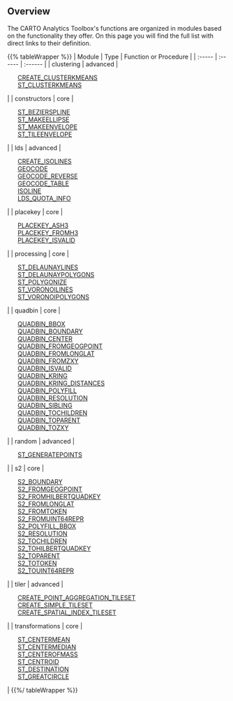 ## Overview

The CARTO Analytics Toolbox's functions are organized in modules based on the functionality they offer. On this page you will find the full list with direct links to their definition.

{{% tableWrapper %}}
| Module | Type | Function or Procedure |
| :----- | :------ | :------ |
| clustering | advanced |<ul style="list-style:none"><li><a href="../clustering/#create_clusterkmeans">CREATE_CLUSTERKMEANS</a></li><li><a href="../clustering/#st_clusterkmeans">ST_CLUSTERKMEANS</a></li></ul>|
| constructors | core |<ul style="list-style:none"><li><a href="../constructors/#st_bezierspline">ST_BEZIERSPLINE</a></li><li><a href="../constructors/#st_makeellipse">ST_MAKEELLIPSE</a></li><li><a href="../constructors/#st_makeenvelope">ST_MAKEENVELOPE</a></li><li><a href="../constructors/#st_tileenvelope">ST_TILEENVELOPE</a></li></ul>|
| lds | advanced |<ul style="list-style:none"><li><a href="../lds/#create_isolines">CREATE_ISOLINES</a></li><li><a href="../lds/#geocode">GEOCODE</a></li><li><a href="../lds/#geocode_reverse">GEOCODE_REVERSE</a></li><li><a href="../lds/#geocode_table">GEOCODE_TABLE</a></li><li><a href="../lds/#isoline">ISOLINE</a></li><li><a href="../lds/#lds_quota_info">LDS_QUOTA_INFO</a></li></ul>|
| placekey | core |<ul style="list-style:none"><li><a href="../placekey/#placekey_ash3">PLACEKEY_ASH3</a></li><li><a href="../placekey/#placekey_fromh3">PLACEKEY_FROMH3</a></li><li><a href="../placekey/#placekey_isvalid">PLACEKEY_ISVALID</a></li></ul>|
| processing | core |<ul style="list-style:none"><li><a href="../processing/#st_delaunaylines">ST_DELAUNAYLINES</a></li><li><a href="../processing/#st_delaunaypolygons">ST_DELAUNAYPOLYGONS</a></li><li><a href="../processing/#st_polygonize">ST_POLYGONIZE</a></li><li><a href="../processing/#st_voronoilines">ST_VORONOILINES</a></li><li><a href="../processing/#st_voronoipolygons">ST_VORONOIPOLYGONS</a></li></ul>|
| quadbin | core |<ul style="list-style:none"><li><a href="../quadbin/#quadbin_bbox">QUADBIN_BBOX</a></li><li><a href="../quadbin/#quadbin_boundary">QUADBIN_BOUNDARY</a></li><li><a href="../quadbin/#quadbin_center">QUADBIN_CENTER</a></li><li><a href="../quadbin/#quadbin_fromgeogpoint">QUADBIN_FROMGEOGPOINT</a></li><li><a href="../quadbin/#quadbin_fromlonglat">QUADBIN_FROMLONGLAT</a></li><li><a href="../quadbin/#quadbin_fromzxy">QUADBIN_FROMZXY</a></li><li><a href="../quadbin/#quadbin_isvalid">QUADBIN_ISVALID</a></li><li><a href="../quadbin/#quadbin_kring">QUADBIN_KRING</a></li><li><a href="../quadbin/#quadbin_kring_distances">QUADBIN_KRING_DISTANCES</a></li><li><a href="../quadbin/#quadbin_polyfill">QUADBIN_POLYFILL</a></li><li><a href="../quadbin/#quadbin_resolution">QUADBIN_RESOLUTION</a></li><li><a href="../quadbin/#quadbin_sibling">QUADBIN_SIBLING</a></li><li><a href="../quadbin/#quadbin_tochildren">QUADBIN_TOCHILDREN</a></li><li><a href="../quadbin/#quadbin_toparent">QUADBIN_TOPARENT</a></li><li><a href="../quadbin/#quadbin_tozxy">QUADBIN_TOZXY</a></li></ul>|
| random | advanced |<ul style="list-style:none"><li><a href="../random/#st_generatepoints">ST_GENERATEPOINTS</a></li></ul>|
| s2 | core |<ul style="list-style:none"><li><a href="../s2/#s2_boundary">S2_BOUNDARY</a></li><li><a href="../s2/#s2_fromgeogpoint">S2_FROMGEOGPOINT</a></li><li><a href="../s2/#s2_fromhilbertquadkey">S2_FROMHILBERTQUADKEY</a></li><li><a href="../s2/#s2_fromlonglat">S2_FROMLONGLAT</a></li><li><a href="../s2/#s2_fromtoken">S2_FROMTOKEN</a></li><li><a href="../s2/#s2_fromuint64repr">S2_FROMUINT64REPR</a></li><li><a href="../s2/#s2_polyfill_bbox">S2_POLYFILL_BBOX</a></li><li><a href="../s2/#s2_resolution">S2_RESOLUTION</a></li><li><a href="../s2/#s2_tochildren">S2_TOCHILDREN</a></li><li><a href="../s2/#s2_tohilbertquadkey">S2_TOHILBERTQUADKEY</a></li><li><a href="../s2/#s2_toparent">S2_TOPARENT</a></li><li><a href="../s2/#s2_totoken">S2_TOTOKEN</a></li><li><a href="../s2/#s2_touint64repr">S2_TOUINT64REPR</a></li></ul>|
| tiler | advanced |<ul style="list-style:none"><li><a href="../tiler/#create_point_aggregation_tileset">CREATE_POINT_AGGREGATION_TILESET</a></li><li><a href="../tiler/#create_simple_tileset">CREATE_SIMPLE_TILESET</a></li><li><a href="../tiler/#create_spatial_index_tileset">CREATE_SPATIAL_INDEX_TILESET</a></li></ul>|
| transformations | core |<ul style="list-style:none"><li><a href="../transformations/#st_centermean">ST_CENTERMEAN</a></li><li><a href="../transformations/#st_centermedian">ST_CENTERMEDIAN</a></li><li><a href="../transformations/#st_centerofmass">ST_CENTEROFMASS</a></li><li><a href="../transformations/#st_centroid">ST_CENTROID</a></li><li><a href="../transformations/#st_destination">ST_DESTINATION</a></li><li><a href="../transformations/#st_greatcircle">ST_GREATCIRCLE</a></li></ul>|
{{%/ tableWrapper %}}